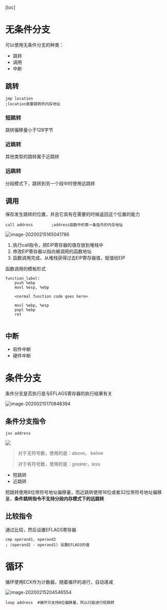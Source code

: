 [toc]

# 无条件分支

可以使用无条件分支的种类：

* 跳转
* 调用
* 中断



## 跳转

```assembly
jmp location
;location是要跳转的内存地址
```



### 短跳转 

跳转偏移量小于128字节

### 近跳转

其他类型的跳转属于近跳转

### 远跳转

分段模式下，跳转到另一个段中时使用远跳转



## 调用

保存发生跳转的位置，并且它具有在需要的时候返回这个位置的能力

```assembly
call address		;address函数中的第一条指令的内存地址
```

![image-20200215165041786](/Users/chenyansong/Documents/note/images/linux/assemly/image-20200215165041786.png)

1. 执行call指令，把EIP寄存器的值存放到堆栈中
2. 修改EIP寄存器以指向被调用的函数地址
3. 函数调用完成，从堆栈获得过去EIP寄存器值，赋值给EIP



函数调用的模板形式

```assembly
function_label:
	push %ebp
	movl %esp, %ebp
	
	<normal function code goes here>
	
	movl %ebp, %esp
	popl %ebp
	ret
	
```



## 中断

* 软件中断
* 硬件中断



# 条件分支

条件分支是否执行是与EFLAGS寄存器的执行结果有关

![image-20200215170848394](/Users/chenyansong/Documents/note/images/linux/assemly/image-20200215170848394.png)



## 条件分支指令

```
jxx address
```

![](/Users/chenyansong/Documents/note/images/linux/assemly/image-20200215171234405.png)

> 对于无符号数，使用的是：above， below
>
> 对于有符号数，使用的是：greater，less



* 短跳转
* 近跳转

短跳转使用8位带符号地址偏移量，而近跳转使用16位或者32位带符号地址偏移量，**条件跳转指令不支持分段内存模式下的远跳转**



## 比较指令

通过比较，然后设置EFLAGS寄存器

```assembly
cmp operand1, operand2
; (operand2 - operand1) 设置EFLAGS的值 
```



# 循环

循环使用ECX作为计数器，随着循环的进行，自动递减

![image-20200215204546554](/Users/chenyansong/Documents/note/images/linux/assemly/image-20200215204546554.png)

```shell
loop address  #循环只支持8位偏移量，所以只能进行短跳转
```

